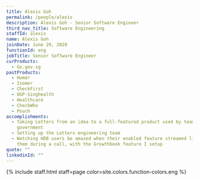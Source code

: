 ```yaml
---
title: Alexis Goh
permalink: /people/alexis
description: Alexis Goh - Senior Software Engineer
third_nav_title: Software Engineering
staffId: alexis
name: Alexis Goh
joinDate: June 29, 2020
functionId: eng
jobTitle: Senior Software Engineer
curProducts:
  - Go.gov.sg
pastProducts:
  - Homer
  - Isomer
  - CheckFirst
  - OGP-Singhealth
  - Healthcare
  - CheckWho
  - Pouch
accomplishments:
  - Taking Letters from an idea to a full-featured product used by teams in the
    government
  - Setting up the Letters engineering team
  - Watching HDB users be amazed when their enabled feature streamed live to
    them during a call, with the Growthbook feature I setup
quote: ""
linkedinId: ""
---
```


{% include staff.html staff=page color=site.colors.function-colors.eng %}
